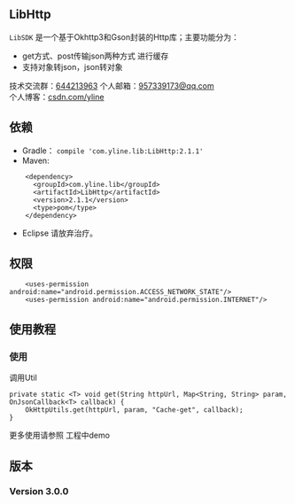 ## LibHttp
`LibSDK` 是一个基于Okhttp3和Gson封装的Http库；主要功能分为：

* get方式、post传输json两种方式 进行缓存
* 支持对象转json，json转对象

技术交流群：[644213963](https://jq.qq.com/?_wv=1027&k=4ETdgdJ)
个人邮箱：[957339173@qq.com](https://jq.qq.com/?_wv=1027&k=4B0yi1n)  
个人博客：[csdn.com/yline](http://blog.csdn.net/u014803950)  

## 依赖
* Gradle：
```compile 'com.yline.lib:LibHttp:2.1.1'```
* Maven:
```
    <dependency>
      <groupId>com.yline.lib</groupId>
      <artifactId>LibHttp</artifactId>
      <version>2.1.1</version>
      <type>pom</type>
    </dependency>
```
* Eclipse 请放弃治疗。

## 权限
```
    <uses-permission android:name="android.permission.ACCESS_NETWORK_STATE"/>
    <uses-permission android:name="android.permission.INTERNET"/>
```

## 使用教程

### 使用
调用Util

	private static <T> void get(String httpUrl, Map<String, String> param, OnJsonCallback<T> callback) {
		OkHttpUtils.get(httpUrl, param, "Cache-get", callback);
	}
更多使用请参照 工程中demo

## 版本    
### Version 3.0.0




